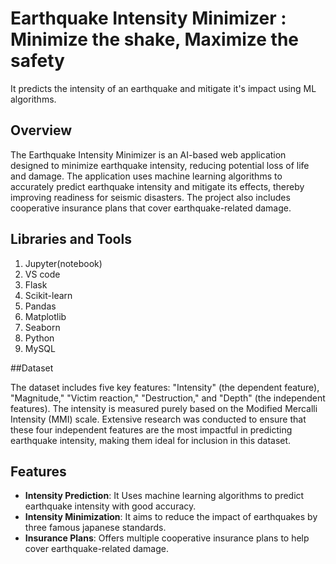 # Earthquake Intensity Minimizer : Minimize the shake, Maximize the safety

It predicts the intensity of an earthquake and mitigate it's impact using ML algorithms.

## Overview

The Earthquake Intensity Minimizer is an AI-based web application designed to minimize earthquake intensity, reducing potential loss of life and damage. The application uses machine learning algorithms to accurately predict earthquake intensity and mitigate its effects, thereby improving readiness for seismic disasters. The project also includes cooperative insurance plans that cover earthquake-related damage.

## Libraries and Tools
1. Jupyter(notebook)
2. VS code
3. Flask
4. Scikit-learn
5. Pandas
6. Matplotlib
7. Seaborn
8. Python
9. MySQL

##Dataset

The dataset includes five key features: "Intensity" (the dependent feature), "Magnitude," "Victim reaction," "Destruction," and "Depth" (the independent features). The intensity is measured purely based on the Modified Mercalli Intensity (MMI) scale. Extensive research was conducted to ensure that these four independent features are the most impactful in predicting earthquake intensity, making them ideal for inclusion in this dataset. 

## Features

- **Intensity Prediction**: It Uses machine learning algorithms to predict earthquake intensity with good accuracy.
- **Intensity Minimization**: It aims to reduce the impact of earthquakes by three famous japanese standards.
- **Insurance Plans**: Offers multiple cooperative insurance plans to help cover earthquake-related damage.




